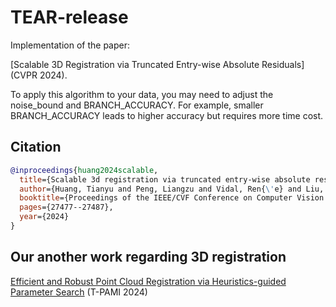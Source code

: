 # TEAR-release

Implementation of the paper:

[Scalable 3D Registration via Truncated Entry-wise Absolute Residuals] (CVPR 2024).

To apply this algorithm to your data, you may need to adjust the noise_bound and BRANCH_ACCURACY. For example, smaller BRANCH_ACCURACY leads to higher accuracy but requires more time cost.


## Citation

```bibtex
@inproceedings{huang2024scalable,
  title={Scalable 3d registration via truncated entry-wise absolute residuals},
  author={Huang, Tianyu and Peng, Liangzu and Vidal, Ren{\'e} and Liu, Yun-Hui},
  booktitle={Proceedings of the IEEE/CVF Conference on Computer Vision and Pattern Recognition},
  pages={27477--27487},
  year={2024}
}
```

## Our another work regarding 3D registration
[Efficient and Robust Point Cloud Registration via Heuristics-guided Parameter Search](https://github.com/tyhuang98/HERE-release) (T-PAMI 2024)
